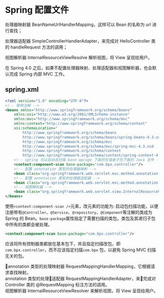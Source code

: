 # Spring 配置文件

处理器映射器 BeanNameUrlHandlerMapping，这样可以 Bean 的名称为 url 进行查找；

处理器适配器 SimpleControllerHandlerAdapter，来完成对 HelloController 类的 handleRequest 方法的调用；

视图解析器 InternalResourceViewResolve 解析视图，将 View 呈现给用户。

在 Spring 4.0 之后，如果不配置处理器映射、处理适配器和视图解析器，也会默认完成 Spring 内部 MVC 工作。


## spring.xml

```xml
<?xml version="1.0" encoding="UTF-8"?>
<!-- 使用注解 -->
<beans xmlns="http://www.springframework.org/schema/beans"
	xmlns:xsi="http://www.w3.org/2001/XMLSchema-instance"
	xmlns:mvc="http://www.springframework.org/schema/mvc"
	xmlns:context="http://www.springframework.org/schema/context"
	xsi:schemaLocation="
		http://www.springframework.org/schema/beans
		http://www.springframework.org/schema/beans/spring-beans-4.3.xsd
		http://www.springframework.org/schema/mvc
		http://www.springframework.org/schema/mvc/spring-mvc-4.3.xsd
		http://www.springframework.org/schema/context
		http://www.springframework.org/schema/context/spring-context-4.3.xsd">
	<!-- spring 可以自动去扫描 base-apcage 下面的包或者子包下面的 Java 文件 -->
	<context:component-scan base-package="com.bpx.controller"/>
	<!-- 配置 annotation 类型的处理器映射 -->
	<bean class="org.springframework.web.servlet.mvc.method.annotation.RequestMappingHandlerMapping"/>
	<!-- 配置 annotation 类型的处理器适配器 -->
	<bean class="org.springframework.web.servlet.mvc.method.annotation.RequestMappingHandlerAdapter"/>
	<!-- 视图解析器 -->
	<bean class="org.springframework.web.servlet.view.InternalResourceViewResolver"></bean>
</beans>
```


使用`<context:component-scan />`元素，改元素的功能为: 启动包扫描功能，以便注册带有`@Controller`、`@Service`、`@repository`、`@Component`等注解的类成为 Spring 的 Bean。`base-package`属性指定了需要扫描的类包，类包及其递归子包中所有的类都会被处理。
```xml
<context:component-scan base-package="com.bpx.controller"/>
```
应该将所有控制器类都放在基本包下，并且指定扫描改包，即`com.bpx.controller`，而不应该指定扫描`com.bpx` 包，以避免 Spring MVC 扫描无关的包。

annotation 类型的处理映射器 RequestMappingHandlerMapping，它根据请求查找映射。  
annotation 类型的处理适配器 RequestMappingHandlerAdapter，来完成对 Controller 类的 @RequestMapping 标注方法的调用。  
视图解析器 InternalResourceViewResolver 来解析视图，将 View 呈现给用户。
